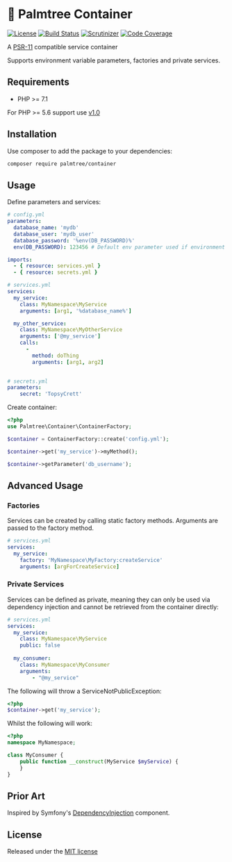 # :palm_tree: Palmtree Container

[![License](http://img.shields.io/packagist/l/palmtree/container.svg)](LICENSE)
[![Build Status](https://scrutinizer-ci.com/g/palmtreephp/container/badges/build.png)](https://scrutinizer-ci.com/g/palmtreephp/container/build-status/master)
[![Scrutinizer](https://img.shields.io/scrutinizer/g/palmtreephp/container.svg)](https://scrutinizer-ci.com/g/palmtreephp/container/)
[![Code Coverage](https://scrutinizer-ci.com/g/palmtreephp/container/badges/coverage.png)](https://scrutinizer-ci.com/g/palmtreephp/container/)

A [PSR-11](http://www.php-fig.org/psr/psr-11/) compatible service container

Supports environment variable parameters, factories and private services.

## Requirements
* PHP >= 7.1

For PHP >= 5.6 support use [v1.0](https://github.com/palmtreephp/container/tree/v1.0.0)

## Installation

Use composer to add the package to your dependencies:
```bash
composer require palmtree/container
```

## Usage

Define parameters and services:
```yaml
# config.yml
parameters:
  database_name: 'mydb'
  database_user: 'mydb_user'
  database_password: '%env(DB_PASSWORD)%'
  env(DB_PASSWORD): 123456 # Default env parameter used if environment variable is not set

imports:
  - { resource: services.yml }
  - { resource: secrets.yml }
```

```yaml
# services.yml
services:
  my_service:
    class: MyNamespace\MyService
    arguments: [arg1, '%database_name%']

  my_other_service:
    class: MyNamespace\MyOtherService
    arguments: ['@my_service']
    calls:
      -
        method: doThing
        arguments: [arg1, arg2]
      
```

```yaml
# secrets.yml
parameters:
    secret: 'TopsyCrett'
```

Create container:
```php
<?php
use Palmtree\Container\ContainerFactory;

$container = ContainerFactory::create('config.yml');

$container->get('my_service')->myMethod();

$container->getParameter('db_username');
```

## Advanced Usage

### Factories

Services can be created by calling static factory methods. Arguments are passed
to the factory method.
```yaml
# services.yml
services:
  my_service:
    factory: 'MyNamespace\MyFactory:createService'
    arguments: [argForCreateService]
```

### Private Services

Services can be defined as private, meaning they can only be used via dependency
injection and cannot be retrieved from the container directly:

```yaml
# services.yml
services:
  my_service:
    class: MyNamespace\MyService
    public: false
    
  my_consumer:
    class: MyNamespace\MyConsumer
    arguments:
        - "@my_service"
```

The following will throw a ServiceNotPublicException:
```php
<?php
$container->get('my_service');
```

Whilst the following will work:

```php
<?php
namespace MyNamespace;

class MyConsumer {
    public function __construct(MyService $myService) {
    }
}
```

## Prior Art
Inspired by Symfony's [DependencyInjection](https://symfony.com/doc/current/components/dependency_injection.html) component.

## License

Released under the [MIT license](LICENSE)

